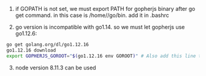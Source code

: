1. if GOPATH is not set, we must export PATH for gopherjs binary after go get command. in this case is /home/<user-name>/go/bin. add it in .bashrc

2. go version is incompatible with go1.14. so we must let gopherjs use go1.12.6:
```sh
go get golang.org/dl/go1.12.16
go1.12.16 download
export GOPHERJS_GOROOT="$(go1.12.16 env GOROOT)" # Also add this line to your .profile or equivalent.
```

3. node version 8.11.3 can be used